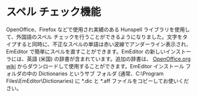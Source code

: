 # スペル チェック機能

OpenOffice、Firefox などで使用され実績のある Hunspell ライブラリを使用して、外国語のスペル チェックを行うことができるようになりました。文字をタイプすると同時に、不正なスペルの単語は赤い波線でアンダーライン表示され、EmEditor で簡単にスペルを直すことができます。EmEditor の新しいインストーラには、英語 (米国) の辞書が含まれています。追加の辞書は、 [OpenOffice.org wiki](https://wiki.openoffice.org/wiki/Dictionaries) からダウンロードして使用することができます。EmEditor インストール フォルダの中の Dictionaries というサブ フォルダ (通常、C:\\Program Files\\EmEditor\\Dictionaries) に \*.dic と \*.aff ファイルをコピーしてお使いください。
